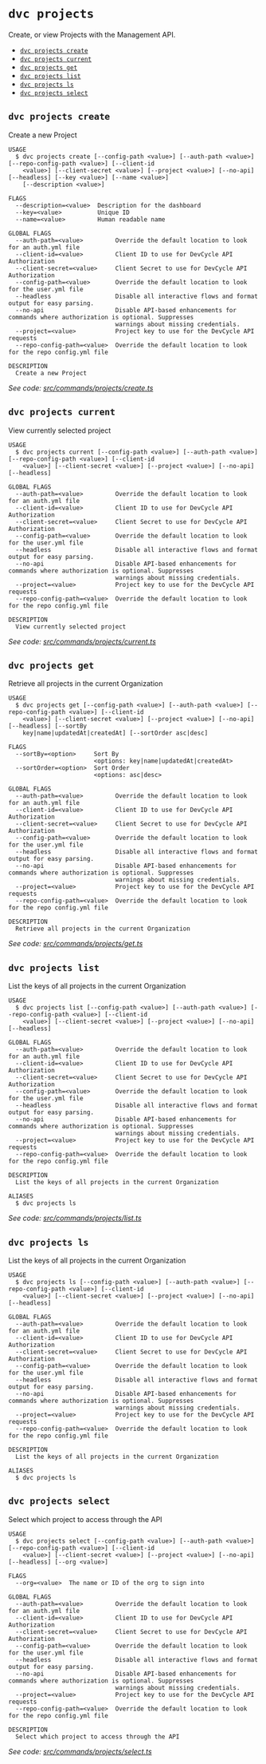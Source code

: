 `dvc projects`
==============

Create, or view Projects with the Management API.

* [`dvc projects create`](#dvc-projects-create)
* [`dvc projects current`](#dvc-projects-current)
* [`dvc projects get`](#dvc-projects-get)
* [`dvc projects list`](#dvc-projects-list)
* [`dvc projects ls`](#dvc-projects-ls)
* [`dvc projects select`](#dvc-projects-select)

## `dvc projects create`

Create a new Project

```
USAGE
  $ dvc projects create [--config-path <value>] [--auth-path <value>] [--repo-config-path <value>] [--client-id
    <value>] [--client-secret <value>] [--project <value>] [--no-api] [--headless] [--key <value>] [--name <value>]
    [--description <value>]

FLAGS
  --description=<value>  Description for the dashboard
  --key=<value>          Unique ID
  --name=<value>         Human readable name

GLOBAL FLAGS
  --auth-path=<value>         Override the default location to look for an auth.yml file
  --client-id=<value>         Client ID to use for DevCycle API Authorization
  --client-secret=<value>     Client Secret to use for DevCycle API Authorization
  --config-path=<value>       Override the default location to look for the user.yml file
  --headless                  Disable all interactive flows and format output for easy parsing.
  --no-api                    Disable API-based enhancements for commands where authorization is optional. Suppresses
                              warnings about missing credentials.
  --project=<value>           Project key to use for the DevCycle API requests
  --repo-config-path=<value>  Override the default location to look for the repo config.yml file

DESCRIPTION
  Create a new Project
```

_See code: [src/commands/projects/create.ts](https://github.com/DevCycleHQ/cli/blob/v5.14.4/src/commands/projects/create.ts)_

## `dvc projects current`

View currently selected project

```
USAGE
  $ dvc projects current [--config-path <value>] [--auth-path <value>] [--repo-config-path <value>] [--client-id
    <value>] [--client-secret <value>] [--project <value>] [--no-api] [--headless]

GLOBAL FLAGS
  --auth-path=<value>         Override the default location to look for an auth.yml file
  --client-id=<value>         Client ID to use for DevCycle API Authorization
  --client-secret=<value>     Client Secret to use for DevCycle API Authorization
  --config-path=<value>       Override the default location to look for the user.yml file
  --headless                  Disable all interactive flows and format output for easy parsing.
  --no-api                    Disable API-based enhancements for commands where authorization is optional. Suppresses
                              warnings about missing credentials.
  --project=<value>           Project key to use for the DevCycle API requests
  --repo-config-path=<value>  Override the default location to look for the repo config.yml file

DESCRIPTION
  View currently selected project
```

_See code: [src/commands/projects/current.ts](https://github.com/DevCycleHQ/cli/blob/v5.14.4/src/commands/projects/current.ts)_

## `dvc projects get`

Retrieve all projects in the current Organization

```
USAGE
  $ dvc projects get [--config-path <value>] [--auth-path <value>] [--repo-config-path <value>] [--client-id
    <value>] [--client-secret <value>] [--project <value>] [--no-api] [--headless] [--sortBy
    key|name|updatedAt|createdAt] [--sortOrder asc|desc]

FLAGS
  --sortBy=<option>     Sort By
                        <options: key|name|updatedAt|createdAt>
  --sortOrder=<option>  Sort Order
                        <options: asc|desc>

GLOBAL FLAGS
  --auth-path=<value>         Override the default location to look for an auth.yml file
  --client-id=<value>         Client ID to use for DevCycle API Authorization
  --client-secret=<value>     Client Secret to use for DevCycle API Authorization
  --config-path=<value>       Override the default location to look for the user.yml file
  --headless                  Disable all interactive flows and format output for easy parsing.
  --no-api                    Disable API-based enhancements for commands where authorization is optional. Suppresses
                              warnings about missing credentials.
  --project=<value>           Project key to use for the DevCycle API requests
  --repo-config-path=<value>  Override the default location to look for the repo config.yml file

DESCRIPTION
  Retrieve all projects in the current Organization
```

_See code: [src/commands/projects/get.ts](https://github.com/DevCycleHQ/cli/blob/v5.14.4/src/commands/projects/get.ts)_

## `dvc projects list`

List the keys of all projects in the current Organization

```
USAGE
  $ dvc projects list [--config-path <value>] [--auth-path <value>] [--repo-config-path <value>] [--client-id
    <value>] [--client-secret <value>] [--project <value>] [--no-api] [--headless]

GLOBAL FLAGS
  --auth-path=<value>         Override the default location to look for an auth.yml file
  --client-id=<value>         Client ID to use for DevCycle API Authorization
  --client-secret=<value>     Client Secret to use for DevCycle API Authorization
  --config-path=<value>       Override the default location to look for the user.yml file
  --headless                  Disable all interactive flows and format output for easy parsing.
  --no-api                    Disable API-based enhancements for commands where authorization is optional. Suppresses
                              warnings about missing credentials.
  --project=<value>           Project key to use for the DevCycle API requests
  --repo-config-path=<value>  Override the default location to look for the repo config.yml file

DESCRIPTION
  List the keys of all projects in the current Organization

ALIASES
  $ dvc projects ls
```

_See code: [src/commands/projects/list.ts](https://github.com/DevCycleHQ/cli/blob/v5.14.4/src/commands/projects/list.ts)_

## `dvc projects ls`

List the keys of all projects in the current Organization

```
USAGE
  $ dvc projects ls [--config-path <value>] [--auth-path <value>] [--repo-config-path <value>] [--client-id
    <value>] [--client-secret <value>] [--project <value>] [--no-api] [--headless]

GLOBAL FLAGS
  --auth-path=<value>         Override the default location to look for an auth.yml file
  --client-id=<value>         Client ID to use for DevCycle API Authorization
  --client-secret=<value>     Client Secret to use for DevCycle API Authorization
  --config-path=<value>       Override the default location to look for the user.yml file
  --headless                  Disable all interactive flows and format output for easy parsing.
  --no-api                    Disable API-based enhancements for commands where authorization is optional. Suppresses
                              warnings about missing credentials.
  --project=<value>           Project key to use for the DevCycle API requests
  --repo-config-path=<value>  Override the default location to look for the repo config.yml file

DESCRIPTION
  List the keys of all projects in the current Organization

ALIASES
  $ dvc projects ls
```

## `dvc projects select`

Select which project to access through the API

```
USAGE
  $ dvc projects select [--config-path <value>] [--auth-path <value>] [--repo-config-path <value>] [--client-id
    <value>] [--client-secret <value>] [--project <value>] [--no-api] [--headless] [--org <value>]

FLAGS
  --org=<value>  The name or ID of the org to sign into

GLOBAL FLAGS
  --auth-path=<value>         Override the default location to look for an auth.yml file
  --client-id=<value>         Client ID to use for DevCycle API Authorization
  --client-secret=<value>     Client Secret to use for DevCycle API Authorization
  --config-path=<value>       Override the default location to look for the user.yml file
  --headless                  Disable all interactive flows and format output for easy parsing.
  --no-api                    Disable API-based enhancements for commands where authorization is optional. Suppresses
                              warnings about missing credentials.
  --project=<value>           Project key to use for the DevCycle API requests
  --repo-config-path=<value>  Override the default location to look for the repo config.yml file

DESCRIPTION
  Select which project to access through the API
```

_See code: [src/commands/projects/select.ts](https://github.com/DevCycleHQ/cli/blob/v5.14.4/src/commands/projects/select.ts)_
